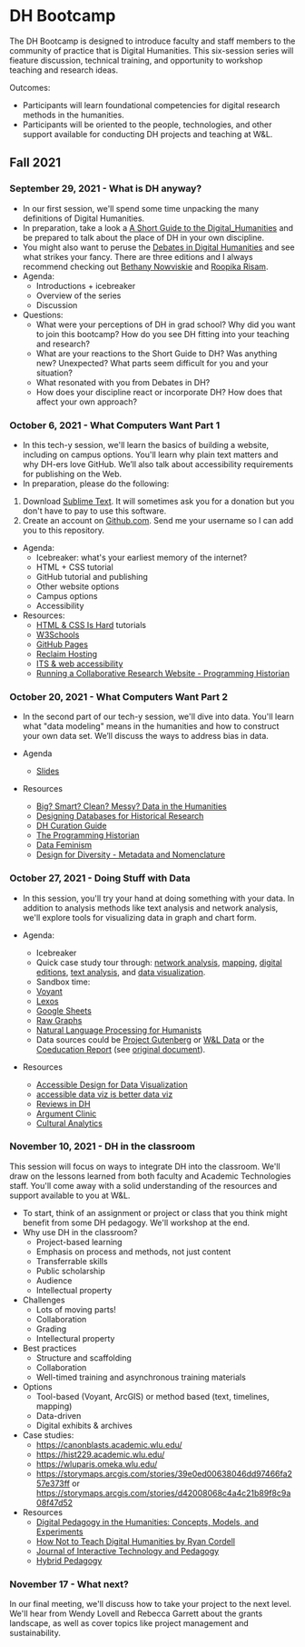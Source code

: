 # DH Bootcamp
The DH Bootcamp is designed to introduce faculty and staff members to the community of practice that is Digital Humanities. This six-session series will fieature discussion, technical training, and opportunity to workshop teaching and research ideas.

Outcomes:
- Participants will learn foundational competencies for digital research methods in the
humanities.
- Participants will be oriented to the people, technologies, and other support available for
conducting DH projects and teaching at W&L.

## Fall 2021

### September 29, 2021 - What is DH anyway?
* In our first session, we'll spend some time unpacking the many definitions of
Digital Humanities.
* In preparation, take a look a [A Short Guide to the Digital_Humanities](https://jeffreyschnapp.com/wp-content/uploads/2013/01/D_H_ShortGuide.pdf) and be prepared to talk about the place of DH in your own discipline. 
* You might also want to peruse the [Debates in Digital Humanities](https://dhdebates.gc.cuny.edu/projects/debates-in-the-digital-humanities) and see what strikes your fancy. There are three editions and I always recommend checking out [Bethany Nowviskie](https://dhdebates.gc.cuny.edu/read/untitled-f2acf72c-a469-49d8-be35-67f9ac1e3a60/section/3a53cbc1-5eee-421a-a4f6-82bb5dfb1c17#ch37) and [Roopika Risam](https://dhdebates.gc.cuny.edu/read/untitled/section/4316ff92-bad0-45e8-8f09-90f493c6f564#ch29).
* Agenda:
  * Introductions + icebreaker
  * Overview of the series
  * Discussion
* Questions:
  * What were your perceptions of DH in grad school? Why did you want to join this bootcamp? How do you see DH fitting into your teaching and research?
  * What are your reactions to the Short Guide to DH? Was anything new? Unexpected? What parts seem difficult for you and your situation?
  * What resonated with you from Debates in DH? 
  * How does your discipline react or incorporate DH? How does that affect your own approach? 

 
### October 6, 2021 - What Computers Want Part 1
* In this tech-y session, we'll learn the basics of building a website, including on campus
options. You'll learn why plain text matters and why DH-ers love GitHub. We’ll also talk about accessibility requirements for publishing on the Web.
* In preparation, please do the following:
 1. Download [Sublime Text](https://www.sublimetext.com/). It will sometimes ask you for a donation but you don't have to pay to use this software.
 2. Create an account on [Github.com](http://www.github.com/). Send me your username so I can add you to this repository. 

* Agenda:
  * Icebreaker: what's your earliest memory of the internet?
  * HTML + CSS tutorial
  * GitHub tutorial and publishing
  * Other website options
  * Campus options
  * Accessibility 
* Resources:
  * [HTML & CSS Is Hard](https://www.internetingishard.com/html-and-css/) tutorials
  * [W3Schools](http://w3schools.com/)
  * [GitHub Pages](https://pages.github.com/)
  * [Reclaim Hosting](http://www.reclaimhosting.com/)
  * [ITS & web accessibility](https://my.wlu.edu/its/services/academic-technologies/academic-technologies-software/wordpress-and-web-accessibility)
  * [Running a Collaborative Research Website - Programming Historian](https://programminghistorian.org/en/lessons/collaborative-blog-with-jekyll-github)

### October 20, 2021 - What Computers Want Part 2

* In the second part of our tech-y session, we'll dive into data. You'll learn what
"data modeling" means in the humanities and how to construct your own data
set. We’ll discuss the ways to address bias in data.

* Agenda
  * [Slides](https://docs.google.com/presentation/d/1PX-WVo1cuvDrSp5algovTY6NXMQwQ5cMLqGnADCV2ks/edit?usp=sharing)
 
* Resources
  * [Big? Smart? Clean? Messy? Data in the Humanities](http://journalofdigitalhumanities.org/2-3/big-smart-clean-messy-data-in-the-humanities/)
  * [Designing Databases for Historical Research](https://port.sas.ac.uk/course/view.php?id=92&section=4)
  * [DH Curation Guide](https://archive.mith.umd.edu/dhcuration-guide/guide.dhcuration.org/index.html)
  * [The Programming Historian](https://programminghistorian.org/en/lessons/)
  * [Data Feminism](https://data-feminism.mitpress.mit.edu/)
  * [Design for Diversity - Metadata and Nomenclature](https://des4div.library.northeastern.edu/tag/metadata-nomenclature/)


### October 27, 2021 - Doing Stuff with Data
* In this session, you'll try your hand at doing something with your data. In addition
to analysis methods like text analysis and network analysis, we'll explore tools for
visualizing data in graph and chart form.

* Agenda:
  * Icebreaker
  * Quick case study tour through: [network analysis](https://belfastgroup.digitalscholarship.emory.edu/), [mapping](http://maps.mappingthescottishreformation.org/), [digital editions](http://shelleygodwinarchive.org), [text analysis](http://dh.library.yale.edu/projects/vogue/), and [data visualization](https://www.publicbooks.org/who-cares-about-literary-prizes/).
  * Sandbox time: 
   * [Voyant](http://www.voyant-tools.org/)
   * [Lexos](http://lexos.wheatoncollege.edu/) 
   * [Google Sheets](https://docs.google.com/spreadsheets/d/1Eb82voDYOazGEJTmKX2DyDwpIAHCaE23qKOKztyYb5o/edit?usp=sharing)
   * [Raw Graphs](https://rawgraphs.io/)
   * [Natural Language Processing for Humanists](https://github.com/walshbr/humanists-nlp-cookbook)
   * Data sources could be [Project Gutenberg](https://www.gutenberg.org/) or [W&L Data](http://digitalhumanities.wlu.edu/datasets/) or the [Coeducation Report](https://docs.google.com/spreadsheets/d/1Eb82voDYOazGEJTmKX2DyDwpIAHCaE23qKOKztyYb5o/edit?usp=sharing) (see [original document](https://dspace.wlu.edu/handle/11021/34413)).
  
  
* Resources
  * [Accessible Design for Data Visualization](https://www.youtube.com/watch?v=PfrtZeYmKkk)
  * [accessible data viz is better data viz](https://www.storytellingwithdata.com/blog/2018/6/26/accessible-data-viz-is-better-data-viz)
  * [Reviews in DH](http://reviewsindh.pubpub.org/) 
  * [Argument Clinic](http://scottbot.net/argument-clinic/)
  * [Cultural Analytics](https://culturalanalytics.org/)

### November 10, 2021 - DH in the classroom

This session will focus on ways to integrate DH into the classroom. We'll draw on
the lessons learned from both faculty and Academic Technologies staff. You'll
come away with a solid understanding of the resources and support available to
you at W&L.

* To start, think of an assignment or project or class that you think might benefit from some DH pedagogy. We'll workshop at the end. 
* Why use DH in the classroom?
  * Project-based learning
  * Emphasis on process and methods, not just content
  * Transferrable skills
  * Public scholarship
  * Audience
  * Intellectual property
* Challenges 
  * Lots of moving parts! 
  * Collaboration
  * Grading
  * Intellectural property
* Best practices
  * Structure and scaffolding
  * Collaboration
  * Well-timed training and asynchronous training materials
* Options
  * Tool-based (Voyant, ArcGIS) or method based (text, timelines, mapping)
  * Data-driven 
  * Digital exhibits & archives
* Case studies:
  * https://canonblasts.academic.wlu.edu/
  * https://hist229.academic.wlu.edu/
  * https://wluparis.omeka.wlu.edu/
  * https://storymaps.arcgis.com/stories/39e0ed00638046dd97466fa257e373ff or https://storymaps.arcgis.com/stories/d42008068c4a4c21b89f8c9a08f47d52
* Resources
  * [Digital Pedagogy in the Humanities: Concepts, Models, and Experiments](https://digitalpedagogy.hcommons.org/)
  * [How Not to Teach Digital Humanities by Ryan Cordell](https://dhdebates.gc.cuny.edu/read/untitled/section/31326090-9c70-4c0a-b2b7-74361582977e#ch36)
  * [Journal of Interactive Technology and Pedagogy](https://jitp.commons.gc.cuny.edu/)
  * [Hybrid Pedagogy](https://hybridpedagogy.org/)


### November 17 - What next?
In our final meeting, we'll discuss how to take your project to the next level. We'll
hear from Wendy Lovell and Rebecca Garrett about the grants landscape, as
well as cover topics like project management and sustainability.
